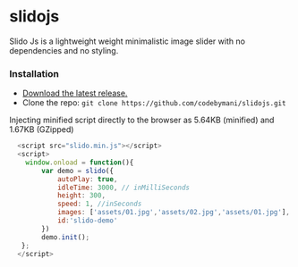 # slidojs
Slido Js is a lightweight weight minimalistic image slider with no dependencies and no styling. 

### Installation
- [Download the latest release.](https://github.com/codebymani/slidojs/archive/master.zip)
- Clone the repo: `git clone https://github.com/codebymani/slidojs.git`

Injecting minified script directly to the browser as 5.64KB (minified) and 1.67KB (GZipped)
```javascript
  <script src="slido.min.js"></script>
  <script>
    window.onload = function(){
        var demo = slido({
            autoPlay: true,
            idleTime: 3000, // inMilliSeconds
            height: 300,
            speed: 1, //inSeconds
            images: ['assets/01.jpg','assets/02.jpg','assets/01.jpg'],
            id:'slido-demo'
        })
        demo.init();
   };
  </script>
```
